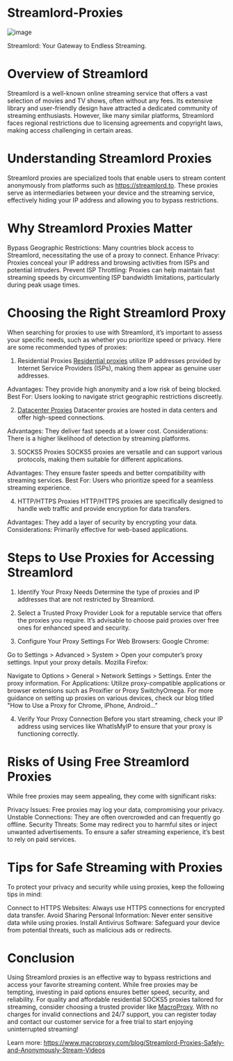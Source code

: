 # Streamlord-Proxies
![image](https://github.com/user-attachments/assets/45f1ca9e-798e-43c7-9209-2b6df03f1e0b)

Streamlord: Your Gateway to Endless Streaming.

# Overview of Streamlord
Streamlord is a well-known online streaming service that offers a vast selection of movies and TV shows, often without any fees. Its extensive library and user-friendly design have attracted a dedicated community of streaming enthusiasts. However, like many similar platforms, Streamlord faces regional restrictions due to licensing agreements and copyright laws, making access challenging in certain areas.

# Understanding Streamlord Proxies
Streamlord proxies are specialized tools that enable users to stream content anonymously from platforms such as https://streamlord.to. These proxies serve as intermediaries between your device and the streaming service, effectively hiding your IP address and allowing you to bypass restrictions.

# Why Streamlord Proxies Matter
Bypass Geographic Restrictions: Many countries block access to Streamlord, necessitating the use of a proxy to connect.
Enhance Privacy: Proxies conceal your IP address and browsing activities from ISPs and potential intruders.
Prevent ISP Throttling: Proxies can help maintain fast streaming speeds by circumventing ISP bandwidth limitations, particularly during peak usage times.

# Choosing the Right Streamlord Proxy
When searching for proxies to use with Streamlord, it’s important to assess your specific needs, such as whether you prioritize speed or privacy. Here are some recommended types of proxies:

1. Residential Proxies
[Residential proxies](https://www.macroproxy.com/rotating-residential-proxy) utilize IP addresses provided by Internet Service Providers (ISPs), making them appear as genuine user addresses.

Advantages: They provide high anonymity and a low risk of being blocked.
Best For: Users looking to navigate strict geographic restrictions discreetly.

2. [Datacenter Proxies](https://www.macroproxy.com/datacenter-proxy)
Datacenter proxies are hosted in data centers and offer high-speed connections.

Advantages: They deliver fast speeds at a lower cost.
Considerations: There is a higher likelihood of detection by streaming platforms.

3. SOCKS5 Proxies
SOCKS5 proxies are versatile and can support various protocols, making them suitable for different applications.

Advantages: They ensure faster speeds and better compatibility with streaming services.
Best For: Users who prioritize speed for a seamless streaming experience.

4. HTTP/HTTPS Proxies
HTTP/HTTPS proxies are specifically designed to handle web traffic and provide encryption for data transfers.

Advantages: They add a layer of security by encrypting your data.
Considerations: Primarily effective for web-based applications.

# Steps to Use Proxies for Accessing Streamlord
1. Identify Your Proxy Needs
Determine the type of proxies and IP addresses that are not restricted by Streamlord.

2. Select a Trusted Proxy Provider
Look for a reputable service that offers the proxies you require. It’s advisable to choose paid proxies over free ones for enhanced speed and security.

3. Configure Your Proxy Settings
For Web Browsers:
Google Chrome:

Go to Settings > Advanced > System > Open your computer’s proxy settings.
Input your proxy details.
Mozilla Firefox:

Navigate to Options > General > Network Settings > Settings.
Enter the proxy information.
For Applications:
Utilize proxy-compatible applications or browser extensions such as Proxifier or Proxy SwitchyOmega. For more guidance on setting up proxies on various devices, check our blog titled "How to Use a Proxy for Chrome, iPhone, Android..."

4. Verify Your Proxy Connection
Before you start streaming, check your IP address using services like WhatIsMyIP to ensure that your proxy is functioning correctly.

# Risks of Using Free Streamlord Proxies
While free proxies may seem appealing, they come with significant risks:

Privacy Issues: Free proxies may log your data, compromising your privacy.
Unstable Connections: They are often overcrowded and can frequently go offline.
Security Threats: Some may redirect you to harmful sites or inject unwanted advertisements.
To ensure a safer streaming experience, it’s best to rely on paid services.

# Tips for Safe Streaming with Proxies
To protect your privacy and security while using proxies, keep the following tips in mind:

Connect to HTTPS Websites: Always use HTTPS connections for encrypted data transfer.
Avoid Sharing Personal Information: Never enter sensitive data while using proxies.
Install Antivirus Software: Safeguard your device from potential threats, such as malicious ads or redirects.

# Conclusion
Using Streamlord proxies is an effective way to bypass restrictions and access your favorite streaming content. While free proxies may be tempting, investing in paid options ensures better speed, security, and reliability. For quality and affordable residential SOCKS5 proxies tailored for streaming, consider choosing a trusted provider like [MacroProxy](https://www.macroproxy.com/). With no charges for invalid connections and 24/7 support, you can register today and contact our customer service for a free trial to start enjoying uninterrupted streaming!

Learn more: https://www.macroproxy.com/blog/Streamlord-Proxies-Safely-and-Anonymously-Stream-Videos
